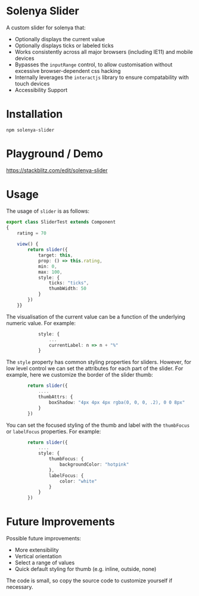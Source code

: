 # Solenya Slider

A custom slider for solenya that:

 * Optionally displays the current value
 * Optionally displays ticks or labeled ticks
 * Works consistently across all major browsers (including IE11) and mobile devices
 * Bypasses the `inputRange` control, to allow customisation without excessive browser-dependent css hacking
 * Internally leverages the `interactjs` library to ensure compatability with touch devices
 * Accessibility Support

# Installation

`npm solenya-slider`

# Playground / Demo

https://stackblitz.com/edit/solenya-slider

# Usage
The usage of `slider` is as follows:

```typescript
export class SliderTest extends Component
{
    rating = 70
    
    view() {
        return slider({
            target: this,
            prop: () => this.rating,
            min: 0,
            max: 100,
            style: {                  
                ticks: "ticks",
                thumbWidth: 50
            }
        })             
    }}
```
The visualisation of the current value can be a function of the underlying numeric value. For example:

```typescript
            style: {                  
                ...
                currentLabel: n => n + "%"
            }
```

The `style` property has common styling properties for sliders. However, for low level control we can set the attributes for each part of the slider. For example, here we customize the border of the slider thumb:

```typescript
        return slider({
            ....
            thumbAttrs: {
                boxShadow: "4px 4px 4px rgba(0, 0, 0, .2), 0 0 8px"
            }
        })  
```

You can set the focused styling of the thumb and label with the `thumbFocus` or `labelFocus` properties. For example:

```typescript
        return slider({
            ....
            style: {
                thumbFocus: {
                    backgroundColor: "hotpink"
                },
                labelFocus: {
                    color: "white"
                }
            }
        })  
```
# Future Improvements

Possible future improvements:

 * More extensibility
 * Vertical orientation
 * Select a range of values
 * Quick default styling for thumb (e.g. inline, outside, none)

 The code is small, so copy the source code to customize yourself if necessary.